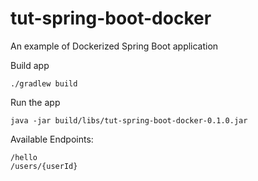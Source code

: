 # tut-spring-boot-docker
An example of Dockerized Spring Boot application

Build app

    ./gradlew build
  
Run the app

    java -jar build/libs/tut-spring-boot-docker-0.1.0.jar

Available Endpoints:

    /hello
    /users/{userId}
